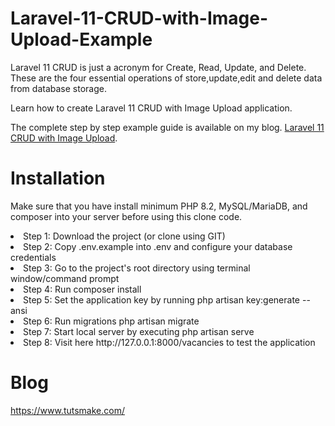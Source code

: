 # Laravel-11-CRUD-with-Image-Upload-Example
Laravel 11 CRUD is just a acronym for Create, Read, Update, and Delete. These are the four essential operations of store,update,edit and delete data from database storage.

Learn how to create Laravel 11 CRUD with Image Upload application.

The complete step by step example guide is available on my blog. [Laravel 11 CRUD with Image Upload](https://www.tutsmake.com/laravel-crud-and-image-upload-tutorial-example/).

# Installation
Make sure that you have install minimum PHP 8.2, MySQL/MariaDB, and composer into your server before using this clone code.

<li>Step 1: Download the project (or clone using GIT)</li>
<li>Step 2: Copy .env.example into .env and configure your database credentials</li>
<li>Step 3: Go to the project's root directory using terminal window/command prompt</li>
<li>Step 4: Run composer install</li>
<li>Step 5: Set the application key by running php artisan key:generate --ansi</li>
<li>Step 6: Run migrations php artisan migrate</li>
<li>Step 7: Start local server by executing php artisan serve</li>
<li>Step 8: Visit here http://127.0.0.1:8000/vacancies to test the application</li>

# Blog
https://www.tutsmake.com/
